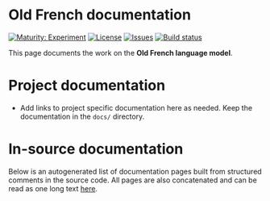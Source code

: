# Old French documentation

[![Maturity: Experiment](https://img.shields.io/badge/Maturity-Experiment-black.svg)](https://giellalt.github.io/MaturityClassification.html)
[![License](https://img.shields.io/github/license/giellalt/lang-fro)](https://github.com/giellalt/lang-fro/blob/main/LICENSE)
[![Issues](https://img.shields.io/github/issues/giellalt/lang-fro)](https://github.com/giellalt/lang-fro/issues)
[![Build status](https://github.com/giellalt/lang-fro/workflows/Speller%20CI+CD/badge.svg)](https://github.com/giellalt/lang-fro/actions)

This page documents the work on the **Old French language model**. 

# Project documentation

* Add links to project specific documentation here as needed. Keep the documentation in the `docs/` directory.

# In-source documentation

Below is an autogenerated list of documentation pages built from structured comments in the source code. All pages are also concatenated and can be read as one long text [here](fro.md).
